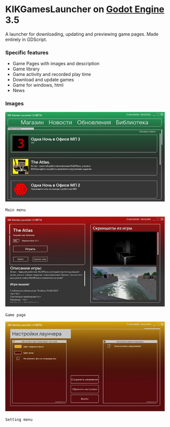 # KIKGamesLauncher on [Godot Engine](https://godotengine.org/) 3.5
A launcher for downloading, updating and previewing game pages. Made entirely in GDScript.

### Specific features
- Game Pages with images and description
- Game library
- Game activity and recorded play time
- Download and update games
- Game for windows, html
- News

### Images
![Main menu](previewimg/image2.jpg)

`Main menu`

![Game page](previewimg/image1.jpg)

`Game page`

![Setting menu](previewimg/image3.jpg)

`Setting menu`
